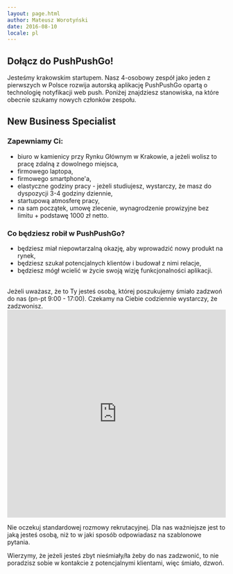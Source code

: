 ```yaml
---
layout: page.html
author: Mateusz Worotyński
date: 2016-08-10
locale: pl
---
```


## Dołącz do PushPushGo!
Jesteśmy krakowskim startupem. Nasz 4-osobowy zespół jako jeden z pierwszych w Polsce rozwija autorską aplikację PushPushGo opartą o technologię notyfikacji web push.
Poniżej znajdziesz stanowiska, na które obecnie szukamy nowych członków zespołu.

## New Business Specialist

### Zapewniamy Ci:
 - biuro w kamienicy przy Rynku Głównym w Krakowie, a jeżeli wolisz to pracę zdalną z dowolnego miejsca,
 - firmowego laptopa,
 - firmowego smartphone'a,
 - elastyczne godziny pracy - jeżeli studiujesz, wystarczy, że masz do dyspozycji 3-4 godziny dziennie,
 - startupową atmosferę pracy,
 - na sam początek, umowę zlecenie, wynagrodzenie prowizyjne bez limitu + podstawę 1000 zł netto.
 
### Co będziesz robił w PushPushGo?
 - będziesz miał niepowtarzalną okazję, aby wprowadzić nowy produkt na rynek,
 - będziesz szukał potencjalnych klientów i budował z nimi relacje,
 - będziesz mógł wcielić w życie swoją wizję funkcjonalności aplikacji.
 
<br>
Jeżeli uważasz, że to Ty jesteś osobą, której poszukujemy śmiało zadzwoń do nas (pn-pt 9:00 - 17:00).
Czekamy na Ciebie codziennie wystarczy, że zadzwonisz.

<iframe width="100%" height="480" src="https://www.gruveo.com/embed/?code=@pushpushgo" frameborder="0" allowfullscreen></iframe>

Nie oczekuj standardowej rozmowy rekrutacyjnej. Dla nas ważniejsze jest to jaką jesteś osobą, niż to w jaki sposób odpowiadasz na szablonowe pytania.

Wierzymy, że jeżeli jesteś zbyt nieśmiały/ła żeby do nas zadzwonić, to nie poradzisz sobie w kontakcie z potencjalnymi klientami, więc śmiało, dzwoń.

